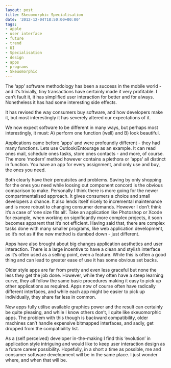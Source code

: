```yaml
---
layout: post
title: Skeuomorphic Specialisation
date: '2012-12-04T18:50:00+00:00'
tags:
- apple
- user interface
- future
- trend
- UI
- Specialisation
- design
- apps
- programs
- Skeuomorphic
---
```

The ‘app’ software methodology has been a success in the mobile world - and it’s trivially, tiny transactions have certainly made it very profitable. I can’t fault it, it has simplified user interaction for better and for always. Nonetheless it has had some interesting side effects.

It has revised the way consumers buy software, and how developers make it, but most interestingly it has severely altered our expectations of it.

We now expect software to be different in many ways, but perhaps most interestingly, it must: A) perform one function (well) and B) look beautiful.

Applications came before ‘apps’ and were profoundly different - they had many functions. Lets use Outlook/Entourage as an example. It can read ones mail, schedule ones tasks, store ones contacts - and more, of course. The more ‘modern’ method however contains a plethora or ‘apps’ all distinct in function. You have an app for every assignment, and only use and buy, the ones you need.

Both clearly have their perquisites and problems. Saving by only shopping for the ones you need while loosing out component concord is the obvious comparison to make. Personally I think there is more going for the newer compartmentalised approach. It gives consumers a choice and small developers a chance. It also lends itself nicely to incremental maintenance and is more robust to changing consumer demands. However I don’t think it’s a case of ‘one size fits all’. Take an application like Photoshop or Xcode for example, when working on significantly more complex projects, it soon becomes apparent that it’s not efficient. Having said that, there are complex tasks done with many smaller programs, like web application development, so it’s not as if the new method is dumbed down - just different.

Apps have also brought about big changes application aesthetics and user interaction. There is a large incentive to have a clean and stylish interface as it’s often used as a selling point, even a feature. While this is often a good thing and can lead to greater ease of use it has some obvious set backs. 

Older style apps are far from pretty and even less graceful but none the less they get the job done. However, while they often have a steep learning curve, they all follow the same basic procedures making it easy to pick up other applications as required. Apps now of course often have radically different interfaces, and while each app might be easier to pick up individually, they share far less in common.

New apps fully utilise available graphics power and the result can certainly be quite pleasing, and while I know others don’t, I quite like skeuomorphic apps. The problem with this though is backward compatibility, older machines can’t handle expensive bitmapped interfaces, and sadly, get dropped from the compatibility list.

As a (self perceived) developer in-the-making I find this ‘evolution’ in application style intriguing and would like to keep user interaction design as a future career possibility. Hopefully, in a short a time as possible, me and consumer software development will be in the same place. I just wonder where, and when that will be.

